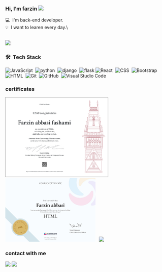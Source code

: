 ### Hi, I’m farzin <img src="https://raw.githubusercontent.com/MartinHeinz/MartinHeinz/master/wave.gif" height="21">

💻 &nbsp;I'm back-end developer.\
💡 &nbsp;I want to learen every day.\

<br>
<img src="https://github.com/saadeghi/saadeghi/blob/master/dino.gif">
<br>


### 🛠 &nbsp;Tech Stack
![JavaScript](https://img.shields.io/badge/-JavaScript-05122A?style=for-the-badge&logo=javascript)&nbsp;
![python](https://img.shields.io/badge/-python-05122A?style=for-the-badge&logo=python)&nbsp;
![django](https://img.shields.io/badge/-django-05122A?style=for-the-badge&logo=django&logoColor=purple)&nbsp;
![flask](https://img.shields.io/badge/-flask-05122A?style=for-the-badge&logo=flask)
![React](https://img.shields.io/badge/-React-05122A?style=for-the-badge&logo=react)&nbsp;
![CSS](https://img.shields.io/badge/-CSS-05122A?style=for-the-badge&logo=CSS3&logoColor=1572B6)&nbsp;
![Bootstrap](https://img.shields.io/badge/-Bootstrap-05122A?style=for-the-badge&logo=bootstrap&logoColor=563D7C)&nbsp;
![HTML](https://img.shields.io/badge/-HTML-05122A?style=for-the-badge&logo=HTML5)&nbsp;
![Git](https://img.shields.io/badge/-Git-05122A?style=for-the-badge&logo=git)&nbsp;
![GitHub](https://img.shields.io/badge/-GitHub-05122A?style=for-the-badge&logo=github)&nbsp;
![Visual Studio Code](https://img.shields.io/badge/-Visual%20Studio%20Code-05122A?style=for-the-badge&logo=visual-studio-code&logoColor=007ACC)&nbsp;

### certificates
<img src="cs50x.png" height="250px">&nbsp; &nbsp;<img src="cert-CT-DVGYKCRK.jpg" height="200px">&nbsp;&nbsp; <img src="cert-CT-TZJWS3SE.jpg" height="200px">

### contact with me
<p align="left">
<a href="https://www.linkedin.com/in/farzin-abbasi-9aa38224b"><img src="https://img.shields.io/badge/-LinkedIn-0077B5?style=flat&logo=Linkedin&logoColor=white"/></a>
<a href="mailto:farzin.af7992@gmai.com"><img src="https://img.shields.io/badge/-Gmail-D14836?style=flat&logo=Gmail&logoColor=white"/></a>
</p>

<!---
farzin2079/myworks is a ✨ special ✨ repository because its my some works mmybe intersting to other
--->
